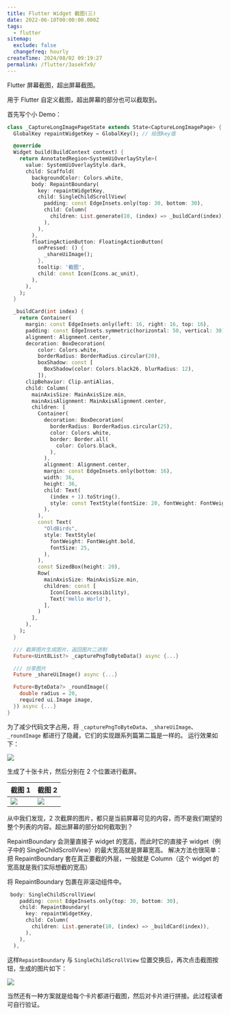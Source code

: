 ```yaml
---
title: Flutter Widget 截图(三)
date: 2022-06-10T00:00:00.000Z
tags:
  - flutter
sitemap:
  exclude: false
  changefreq: hourly
createTime: 2024/08/02 09:19:27
permalink: /flutter/3asekfx9/
---
```


Flutter 屏幕截图，超出屏幕截图。

用于 Flutter 自定义截图，超出屏幕的部分也可以截取到。

首先写个小 Demo：

```dart
class _CaptureLongImagePageState extends State<CaptureLongImagePage> {
  GlobalKey repaintWidgetKey = GlobalKey(); // 绘图key值

  @override
  Widget build(BuildContext context) {
    return AnnotatedRegion<SystemUiOverlayStyle>(
      value: SystemUiOverlayStyle.dark,
      child: Scaffold(
        backgroundColor: Colors.white,
        body: RepaintBoundary(
          key: repaintWidgetKey,
          child: SingleChildScrollView(
            padding: const EdgeInsets.only(top: 30, bottom: 30),
            child: Column(
              children: List.generate(10, (index) => _buildCard(index)),
            ),
          ),
        ),
        floatingActionButton: FloatingActionButton(
          onPressed: () {
            _shareUiImage();
          },
          tooltip: '截图',
          child: const Icon(Icons.ac_unit),
        ),
      ),
    );
  }

  _buildCard(int index) {
    return Container(
      margin: const EdgeInsets.only(left: 16, right: 16, top: 16),
      padding: const EdgeInsets.symmetric(horizontal: 50, vertical: 30),
      alignment: Alignment.center,
      decoration: BoxDecoration(
          color: Colors.white,
          borderRadius: BorderRadius.circular(20),
          boxShadow: const [
            BoxShadow(color: Colors.black26, blurRadius: 12),
          ]),
      clipBehavior: Clip.antiAlias,
      child: Column(
        mainAxisSize: MainAxisSize.min,
        mainAxisAlignment: MainAxisAlignment.center,
        children: [
          Container(
            decoration: BoxDecoration(
              borderRadius: BorderRadius.circular(25),
              color: Colors.white,
              border: Border.all(
                color: Colors.black,
              ),
            ),
            alignment: Alignment.center,
            margin: const EdgeInsets.only(bottom: 16),
            width: 36,
            height: 36,
            child: Text(
              (index + 1).toString(),
              style: const TextStyle(fontSize: 20, fontWeight: FontWeight.bold),
            ),
          ),
          const Text(
            "OldBirds",
            style: TextStyle(
              fontWeight: FontWeight.bold,
              fontSize: 25,
            ),
          ),
          const SizedBox(height: 20),
          Row(
            mainAxisSize: MainAxisSize.min,
            children: const [
              Icon(Icons.accessibility),
              Text('Hello World'),
            ],
          )
        ],
      ),
    );
  }

  /// 截屏图片生成图片，返回图片二进制
  Future<Uint8List?> _capturePngToByteData() async {...}

  /// 分享图片
  Future _shareUiImage() async {...}

  Future<ByteData?> _roundImage({
    double radius = 20,
    required ui.Image image,
  }) async {...}
}
```

为了减少代码文字占用，将 `_capturePngToByteData`、`_shareUiImage`、`_roundImage` 都进行了隐藏，它们的实现跟系列篇第二篇是一样的。
运行效果如下：

![](http://blog.oldbird.run/mweb/video1.gif)

生成了十张卡片，然后分别在 2 个位置进行截屏。

| 截图 1                                             | 截图 2                                             |
| -------------------------------------------------- | -------------------------------------------------- |
| ![](http://blog.oldbird.run/mweb/WechatIMG934.png) | ![](http://blog.oldbird.run/mweb/WechatIMG935.png) |

从中我们发现，2 次截屏的图片，都只是当前屏幕可见的内容，而不是我们期望的整个列表的内容。超出屏幕的部分如何截取到？

RepaintBoundary 会测量直接子 widget 的宽高，而此时它的直接子 widget（例子中的 SingleChildScrollView）的最大宽高就是屏幕宽高。
解决方法也很简单：把 RepaintBoundary 套在真正要截的外层，一般就是 Column（这个 widget 的宽高就是我们实际想截的宽高）

将 RepaintBoundary 包裹在非滚动组件中。

```dart
 body: SingleChildScrollView(
    padding: const EdgeInsets.only(top: 30, bottom: 30),
    child: RepaintBoundary(
      key: repaintWidgetKey,
      child: Column(
        children: List.generate(10, (index) => _buildCard(index)),
      ),
    ),
  ),
```

这样`RepaintBoundary` 与 `SingleChildScrollView` 位置交换后，再次点击截图按钮，生成的图片如下：

![](http://blog.oldbird.run/mweb/16549266412689.jpg)

当然还有一种方案就是给每个卡片都进行截图，然后对卡片进行拼接。此过程读者可自行验证。
